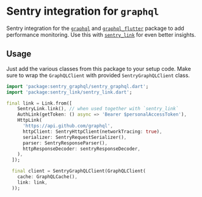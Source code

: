 # Sentry integration for `graphql`

Sentry integration for the [`graphql`](https://pub.dev/packages/graphql) and [`graphql_flutter`](https://pub.dev/packages/graphql_flutter) package to add performance monitoring. Use this with [`sentry_link`](https://pub.dev/packages/sentry_link) for even better insights.

## Usage

Just add the various classes from this package to your setup code.
Make sure to wrap the `GraphQLClient` with provided `SentryGraphQLClient` class.
```dart
import 'package:sentry_graphql/sentry_graphql.dart';
import 'package:sentry_link/sentry_link.dart';

final link = Link.from([
    SentryLink.link(), // when used together with `sentry_link`
    AuthLink(getToken: () async => 'Bearer $personalAccessToken'),
    HttpLink(
      'https://api.github.com/graphql',
      httpClient: SentryHttpClient(networkTracing: true),
      serializer: SentryRequestSerializer(),
      parser: SentryResponseParser(),
      httpResponseDecoder: sentryResponseDecoder,
    ),
  ]);

  final client = SentryGraphQLClient(GraphQLClient(
    cache: GraphQLCache(),
    link: link,
  ));
```